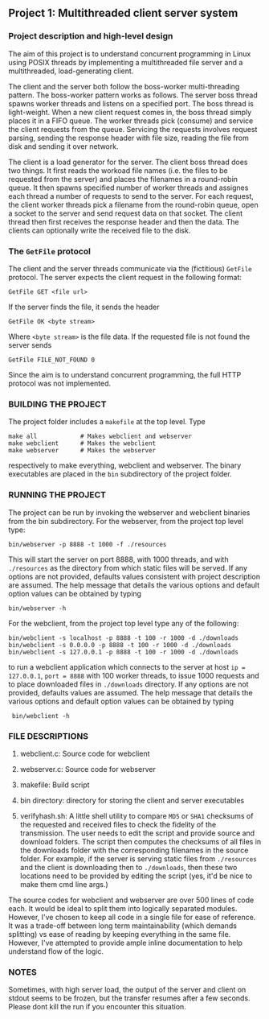 ## Project 1: Multithreaded client server system

### Project description and high-level design

The aim of this project is to understand concurrent programming in
Linux using POSIX threads by  implementing a multithreaded file server
and a multithreaded, load-generating client.

The client and the server both follow the boss-worker multi-threading
pattern. The boss-worker pattern  works as follows. The server boss
thread spawns worker threads and listens on a specified port. The boss
thread is light-weight.  When a new client request comes in, the boss
thread simply places it in a FIFO queue. The worker threads pick
(consume) and service the client requests from the queue. Servicing
the requests involves request parsing, sending the response header
with file size, reading the file from disk and sending it over
network.

The client is a load generator for the server. The client boss thread
does two things.  It first reads the workoad file names (i.e. the
files to be requested from the server) and places the filenames  in a
round-robin queue. It then spawns specified number of worker threads
and assignes each thread a number of requests to send to the server.
For each request, the client worker threads pick a filename from the
round-robin queue, open a socket to the server and send request data
on  that socket. The client thread then first receives the response
header and then the data. The clients can optionally write the
received file to the disk.

### The `GetFile` protocol

The client and the server threads communicate via the (fictitious)
`GetFile` protocol.  The server expects the client request in the
following format:

```GetFile GET <file url>```

If the server finds the file, it sends the header

```GetFile OK <byte stream>```

Where `<byte stream>` is the file data. If the requested file is not
found the server sends

```GetFile FILE_NOT_FOUND 0```

Since the aim is to understand concurrent programming, the full HTTP
protocol was not implemented.

### BUILDING THE PROJECT

The project folder includes a `makefile` at the top level. Type

```
make all 			# Makes webclient and webserver
make webclient 		# Makes the webclient
make webserver		# Makes the webserver
```

respectively to make everything, webclient and webserver. The
binary executables are placed in  the `bin` subdirectory of the
project folder. 

### RUNNING THE PROJECT

The project can be run by invoking the webserver and webclient
binaries from the bin  subdirectory. For the webserver, from the
project top level type:

```
bin/webserver -p 8888 -t 1000 -f ./resources
````

This will start the server on port 8888, with 1000 threads, and with
`./resources` as the directory from which static files will be served.
If any options are not provided, defaults values consistent with
project description are assumed. The help message that details the
various options and default option values can be obtained by typing

```
bin/webserver -h
```

For the webclient, from the project top level type any of the
following:

```
bin/webclient -s localhost -p 8888 -t 100 -r 1000 -d ./downloads
bin/webclient -s 0.0.0.0 -p 8888 -t 100 -r 1000 -d ./downloads
bin/webclient -s 127.0.0.1 -p 8888 -t 100 -r 1000 -d ./downloads
```

to run a webclient application which connects to the server at host
`ip = 127.0.0.1`, `port = 8888` with 100 worker threads, to issue 1000
requests and to place downloaded files in `./downloads` directory. If
any options are not provided, defaults values are assumed. The help
message that details the various options and default option values can
be obtained by typing

```
 bin/webclient -h
```

### FILE DESCRIPTIONS

1. webclient.c: Source code for webclient

2. webserver.c: Source code for webserver

3. makefile: Build script

4. bin directory: directory for storing the client and server
executables

5. verifyhash.sh: A little shell utility to compare `MD5` or `SHA1`
checksums of the requested and received files to check the fidelity of
the transmission. The user needs to edit the script and provide
source and download folders. The script then computes the checksums of
all files in the downloads folder with the corresponding filenames
in the source folder. For example, if the server is serving static
files from `./resources` and the client is downloading then to
`./downloads`, then these two locations need to be provided by editing
the script (yes, it'd be nice to make them cmd line args.)

The source codes for webclient and webserver are over 500 lines of
code each. It would be ideal to split them into logically separated
modules. However, I've chosen to keep all code in a single file for
ease of reference. It was a trade-off between long term
maintainability (which demands splitting) vs ease of reading by
keeping everything in the same file. However, I've attempted to
provide ample inline documentation to help understand flow of the
logic.

### NOTES

Sometimes, with high server load, the output of the server and client on stdout seems to be
frozen, but the transfer resumes after a few seconds. Please dont kill the run if you encounter
this situation.



